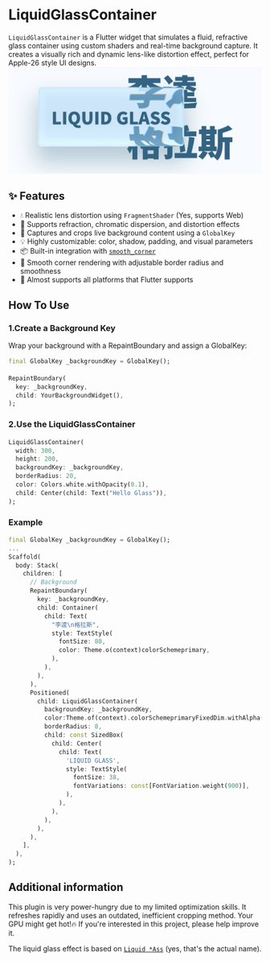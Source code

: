 <!--
This README describes the package. If you publish this package to pub.dev,
this README's contents appear on the landing page for your package.

For information about how to write a good package README, see the guide for
[writing package pages](https://dart.dev/tools/pub/writing-package-pages).

For general information about developing packages, see the Dart guide for
[creating packages](https://dart.dev/guides/libraries/create-packages)
and the Flutter guide for
[developing packages and plugins](https://flutter.dev/to/develop-packages).
-->

# LiquidGlassContainer
`LiquidGlassContainer` is a Flutter widget that simulates a fluid, refractive glass container using custom shaders and real-time background capture. It creates a visually rich and dynamic lens-like distortion effect, perfect for Apple-26 style UI designs.
![效果预览](assets/logo.png)
## ✨ Features
- 💧 Realistic lens distortion using `FragmentShader` (Yes, supports Web)
- 🌈 Supports refraction, chromatic dispersion, and distortion effects
- 🧊 Captures and crops live background content using a `GlobalKey`
- 💡 Highly customizable: color, shadow, padding, and visual parameters
- 📦 Built-in integration with [`smooth_corner`](https://pub.dev/packages/smooth_corner)
- 🎨 Smooth corner rendering with adjustable border radius and smoothness
- 🎉 Almost supports all platforms that Flutter supports

## How To Use
### 1.Create a Background Key
Wrap your background with a RepaintBoundary and assign a GlobalKey:

```dart
final GlobalKey _backgroundKey = GlobalKey();

RepaintBoundary(
  key: _backgroundKey,
  child: YourBackgroundWidget(),
);
```
### 2.Use the LiquidGlassContainer
```dart
LiquidGlassContainer(
  width: 300,
  height: 200,
  backgroundKey: _backgroundKey,
  borderRadius: 20,
  color: Colors.white.withOpacity(0.1),
  child: Center(child: Text("Hello Glass")),
);
```
### Example
```dart
final GlobalKey _backgroundKey = GlobalKey();
...
Scaffold(
  body: Stack(
    children: [
      // Background
      RepaintBoundary(
        key: _backgroundKey,
        child: Container(
          child: Text(
            "李逵\n格拉斯",
            style: TextStyle(
              fontSize: 80,
              color: Theme.o(context)colorSchemeprimary,
            ),
          ),
        ),
      ),
      Positioned(
        child: LiquidGlassContainer(
          backgroundKey: _backgroundKey,
          color:Theme.of(context).colorSchemeprimaryFixedDim.withAlpha(120),
          borderRadius: 8,
          child: const SizedBox(
            child: Center(
              child: Text(
                'LIQUID GLASS',
                style: TextStyle(
                  fontSize: 38,
                  fontVariations: const[FontVariation.weight(900)],
                ),
              ),
            ),
          ),
        ),
      ),
    ],
  ),
);
```


## Additional information
This plugin is very power-hungry due to my limited optimization skills. It refreshes rapidly and uses an outdated, inefficient cropping method. Your GPU might get hot!🔥
If you're interested in this project, please help improve it.

The liquid glass effect is based on [`Liquid *Ass`](https://www.shadertoy.com/view/wfdSDf) (yes, that's the actual name).

